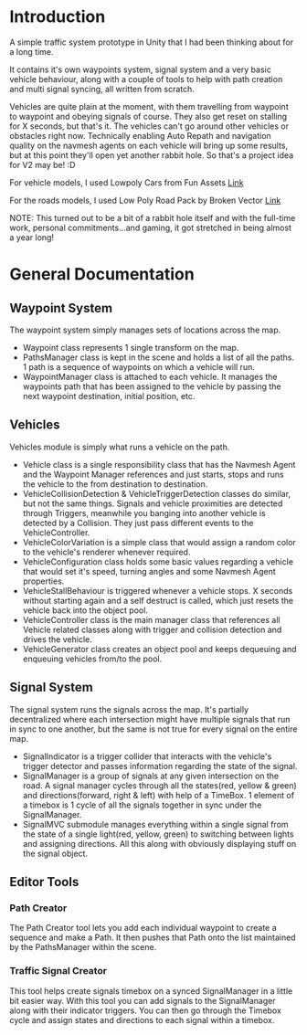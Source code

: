 # Introduction

A simple traffic system prototype in Unity that I had been thinking about for a long time.

It contains it's own waypoints system, signal system and a very basic vehicle behaviour, along with a couple of tools to help with path creation and multi signal syncing, all written from scratch.

Vehicles are quite plain at the moment, with them travelling from waypoint to waypoint and obeying signals of course. They also get reset on stalling for X seconds, but that's it. The vehicles can't go around other vehicles or obstacles right now. 
Technically enabling Auto Repath and navigation quality on the navmesh agents on each vehicle will bring up some results, but at this point they'll open yet another rabbit hole. So that's a project idea for V2 may be! :D

For vehicle models, I used Lowpoly Cars from Fun Assets [Link](https://assetstore.unity.com/packages/3d/vehicles/lowpoly-cars-amazing-car-pack-for-mobiles-194643)

For the roads models, I used Low Poly Road Pack by Broken Vector [Link](https://assetstore.unity.com/packages/3d/environments/roadways/low-poly-road-pack-67288)

NOTE: This turned out to be a bit of a rabbit hole itself and with the full-time work, personal commitments...and gaming, it got stretched in being almost a year long!

# General Documentation

## Waypoint System

The waypoint system simply manages sets of locations across the map.
- Waypoint class represents 1 single transform on the map.
- PathsManager class is kept in the scene and holds a list of all the paths. 1 path is a sequence of waypoints on which a vehicle will run.
- WaypointManager class is attached to each vehicle. It manages the waypoints path that has been assigned to the vehicle by passing the next waypoint destination, initial position, etc.


## Vehicles

Vehicles module is simply what runs a vehicle on the path.
- Vehicle class is a single responsibility class that has the Navmesh Agent and the Waypoint Manager references and just starts, stops and runs the vehicle to the from destination to destination.
- VehicleCollisionDetection & VehicleTriggerDetection classes do similar, but not the same things. Signals and vehicle proximities are detected through Triggers, meanwhile you banging into another vehicle is detected by a Collision. They just pass different events to the VehicleController.
- VehicleColorVariation is a simple class that would assign a random color to the vehicle's renderer whenever required.
- VehicleConfiguration class holds some basic values regarding a vehicle that would set it's speed, turning angles and some Navmesh Agent properties.
- VehicleStallBehaviour is triggered whenever a vehicle stops. X seconds without starting again and a self destruct is called, which just resets the vehicle back into the object pool.
- VehicleController class is the main manager class that references all Vehicle related classes along with trigger and collision detection and drives the vehicle.
- VehicleGenerator class creates an object pool and keeps dequeuing and enqueuing vehicles from/to the pool.


## Signal System

The signal system runs the signals across the map. It's partially decentralized where each intersection might have multiple signals that run in sync to one another, but the same is not true for every signal on the entire map.
- SignalIndicator is a trigger collider that interacts with the vehicle's trigger detector and passes information regarding the state of the signal.
- SignalManager is a group of signals at any given intersection on the road. A signal manager cycles through all the states(red, yellow & green) and directions(forward, right & left) with help of a TimeBox. 1 element of a timebox is 1 cycle of all the signals together in sync under the SignalManager.
- SignalMVC submodule manages everything within a single signal from the state of a single light(red, yellow, green) to switching between lights and assigning directions. All this along with obviously displaying stuff on the signal object.


## Editor Tools

### Path Creator

The Path Creator tool lets you add each individual waypoint to create a sequence and make a Path. It then pushes that Path onto the list maintained by the PathsManager within the scene.

### Traffic Signal Creator

This tool helps create signals timebox on a synced SignalManager in a little bit easier way. With this tool you can add signals to the SignalManager along with their indicator triggers. You can then go through the Timebox cycle and assign states and directions to each signal within a timebox.
